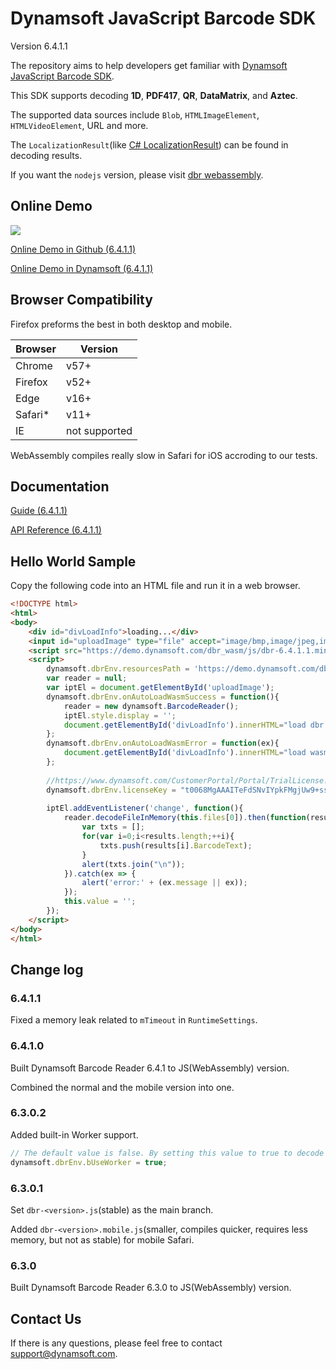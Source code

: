 # Dynamsoft JavaScript Barcode SDK

Version 6.4.1.1

The repository aims to help developers get familiar with [Dynamsoft JavaScript Barcode SDK](https://www.dynamsoft.com/Products/barcode-recognition-javascript.aspx).

This SDK supports decoding **1D**, **PDF417**, **QR**, **DataMatrix**, and **Aztec**.

The supported data sources include `Blob`, `HTMLImageElement`, `HTMLVideoElement`, URL and more.

The `LocalizationResult`(like [C# LocalizationResult](https://www.dynamsoft.com/help/Barcode-Reader/class_dynamsoft_1_1_barcode_1_1_localization_result.html)) can be found in decoding results.

If you want the `nodejs` version, please visit [dbr webassembly](https://github.com/dynamsoft-dbr/webassembly).

## Online Demo

<img src="https://github.com/dynamsoft-dbr/javascript-barcode/raw/master/img/dbr-wasm-demo-scaning.jpg">

[Online Demo in Github (6.4.1.1)](https://htmlpreview.github.io/?https://github.com/dynamsoft-dbr/javascript-barcode/blob/master/examples/decodeVideoWithSettings/barcode_reader_javascript.html)

[Online Demo in Dynamsoft (6.4.1.1)](https://demo.dynamsoft.com/dbr_wasm/barcode_reader_javascript.html)

## Browser Compatibility

Firefox preforms the best in both desktop and mobile.

| Browser | Version |
|-|-|
| Chrome | v57+ |
| Firefox | v52+ |
| Edge | v16+ |
| Safari* | v11+ |
| IE | not supported |

WebAssembly compiles really slow in Safari for iOS accroding to our tests.

## Documentation

[Guide (6.4.1.1)](https://github.com/dynamsoft-dbr/javascript-barcode/blob/master/documents/guide-original.md)

[API Reference (6.4.1.1)](https://github.com/dynamsoft-dbr/javascript-barcode/blob/master/documents/api-original.md)

## Hello World Sample

Copy the following code into an HTML file and run it in a web browser.

```html
<!DOCTYPE html>
<html>
<body>
    <div id="divLoadInfo">loading...</div>
    <input id="uploadImage" type="file" accept="image/bmp,image/jpeg,image/png,image/gif" style="display:none">
    <script src="https://demo.dynamsoft.com/dbr_wasm/js/dbr-6.4.1.1.min.js"></script>
    <script>
        dynamsoft.dbrEnv.resourcesPath = 'https://demo.dynamsoft.com/dbr_wasm/js';
        var reader = null;
        var iptEl = document.getElementById('uploadImage');
        dynamsoft.dbrEnv.onAutoLoadWasmSuccess = function(){
            reader = new dynamsoft.BarcodeReader();
            iptEl.style.display = '';
            document.getElementById('divLoadInfo').innerHTML="load dbr wasm success.";
        };
        dynamsoft.dbrEnv.onAutoLoadWasmError = function(ex){
            document.getElementById('divLoadInfo').innerHTML="load wasm failed: "+(ex.message || ex);
        };
        
        //https://www.dynamsoft.com/CustomerPortal/Portal/TrialLicense.aspx
        dynamsoft.dbrEnv.licenseKey = "t0068MgAAAITeFdSNvIYpkFMgjUw9+ssQhJwCsd78AhMIVO6NOdYfu1TQcDLwJvtO7y5bgYrZZXrq11jkf5UVL5Y5CVpb9nU=";
        
        iptEl.addEventListener('change', function(){
            reader.decodeFileInMemory(this.files[0]).then(function(results){
                var txts = [];
                for(var i=0;i<results.length;++i){
                    txts.push(results[i].BarcodeText);
                }
                alert(txts.join("\n"));
            }).catch(ex => {
                alert('error:' + (ex.message || ex));
            });
            this.value = '';
        });
    </script>
</body>
</html>
```

## Change log

### 6.4.1.1

Fixed a memory leak related to `mTimeout` in `RuntimeSettings`.

### 6.4.1.0

Built Dynamsoft Barcode Reader 6.4.1 to JS(WebAssembly) version.

Combined the normal and the mobile version into one.

### 6.3.0.2

Added built-in Worker support.

```js
// The default value is false. By setting this value to true to decode in another thread,therefore UI wouldn't get stuck.
dynamsoft.dbrEnv.bUseWorker = true;
```

### 6.3.0.1

Set `dbr-<version>.js`(stable) as the main branch.

Added `dbr-<version>.mobile.js`(smaller, compiles quicker, requires less memory, but not as stable) for mobile Safari.

### 6.3.0

Built Dynamsoft Barcode Reader 6.3.0 to JS(WebAssembly) version.

## Contact Us

If there is any questions, please feel free to contact <support@dynamsoft.com>.

